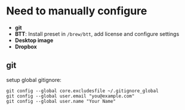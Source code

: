 
# Need to manually configure

- **git**
- **BTT**: Install preset in `/brew/btt`, add license and configure settings
- **Desktop image**
- **Dropbox**

## git

setup global gitignore:

	git config --global core.excludesfile ~/.gitignore_global
	git config --global user.email "you@example.com"
	git config --global user.name "Your Name"
